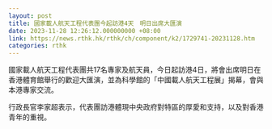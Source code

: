 ```yaml
---
layout: post
title: 國家載人航天工程代表團今起訪港4天　明日出席大匯演
date: 2023-11-28 12:26:12.000000000 +08:00
link: https://news.rthk.hk/rthk/ch/component/k2/1729741-20231128.htm
categories: rthk
---
```


國家載人航天工程代表團共17名專家及航天員，今日起訪港4日，將會出席明日在香港體育館舉行的歡迎大匯演，並為科學館的「中國載人航天工程展」揭幕，會與本港專家交流。

行政長官李家超表示，代表團訪港體現中央政府對特區的厚愛和支持，以及對香港青年的重視。
